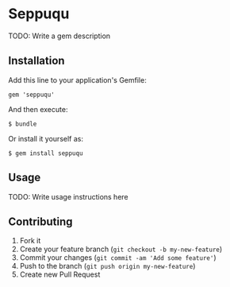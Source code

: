 # Seppuqu

TODO: Write a gem description

## Installation

Add this line to your application's Gemfile:

    gem 'seppuqu'

And then execute:

    $ bundle

Or install it yourself as:

    $ gem install seppuqu

## Usage

TODO: Write usage instructions here

## Contributing

1. Fork it
2. Create your feature branch (`git checkout -b my-new-feature`)
3. Commit your changes (`git commit -am 'Add some feature'`)
4. Push to the branch (`git push origin my-new-feature`)
5. Create new Pull Request
